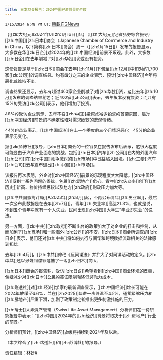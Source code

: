 ```yaml
---
title: 日本商会报告：2024中国经济前景仍严峻
---
```

`1/15/2024 6:48 PM UTC` [轉載自GNews](https://gnews.org/articles/2222146)

【[[zh:大纪元]]2024年0[[zh:1月16日]]讯】（[[zh:大纪元]]记者张婷综合报导）[[zh:中国]][[zh:日本]]商会（Japanese Chamber of Commerce and Industry in China，以下简称[[zh:日本]]商会）周一（[[zh:1月15日]]）发布的报告显示，大多数在华[[zh:日企]]对2024年的[[zh:中国经济]]前景不乐观。此外，大多数[[zh:日企]]在去年削减了对[[zh:华投]]资或没有投资。

这份报告是基于[[zh:日本]]商会在去年[[zh:11月]]下旬至[[zh:12月]]中旬对约1,700家[[zh:公司]]的调查结果。约有四分之三的企业表示，预计[[zh:中国经济]]今年将恶化或维持不变。

调查结果还显示，去年有超过400家企业削减了对[[zh:华投]]资，这比去年[[zh:10月]]发布的调查结果稍差；近400家[[zh:公司]]表示，去年根本没有投资；而只有15%的受访[[zh:公司]]表示，他们增加了投资。

48%的受访企业表示，去年不在[[zh:中国]]投资或减少投资的首要原因，是对[[zh:中国经济]]前景的不确定性和对需求疲软的悲观情绪。

44%的企业表示，[[zh:中国经济]]在上一个季度的三个月情况恶化，45%的企业表示无变化。

据[[zh:彭博社]]报导，[[zh:日本]]商会的一位官员在报告发布后表示，这很大程度可能是由于汽车产业面临的挑战。包括[[zh:日本]]汽车[[zh:公司]]在内的外国汽车[[zh:公司]]在[[zh:中国]]竞争激烈的[[zh:市场]]中日益陷入困境。[[zh:三菱]]汽车[[zh:公司]]去年宣布退出[[zh:中国]][[zh:市场]]。

该报告再次表明，外企对[[zh:中国经济]]前景的乐观程度大大降低。[[zh:中国经济]]受到一系列问题的困扰，包括[[zh:房地产]]危机、青年[[zh:失业率]]创下[[zh:历史]]新高、物价持续疲软以及地方[[zh:政府]]财政压力加大等。

[[zh:中共国家统计局]]从2023年[[zh:8月]]起，不再公布青年[[zh:失业率]]，最后一次公布此数据是在去年[[zh:7月]]，青年[[zh:失业率]]高达21.3%。也就是说，不到五个青年中就有一个人失业。民间出现[[zh:中国]]大学生“毕业即失业”的说法。

另一方面，[[zh:中共]][[zh:政府]]不断出台的政策加大了对企业的打击和控制，从而加剧了[[zh:市场]]和一些海外[[zh:公司]]的不安。[[zh:日本]]商会所调查的[[zh:日企]]表示，他们还对[[zh:中共]]将如何执行与间谍和跨境数据流动相关的法律感到担忧。

去年[[zh:4月]]，[[zh:中共]]修改《反间谍法》并扩大了对间谍活动的定义。[[zh:中共]]还以涉嫌间谍罪逮捕了一名[[zh:日本]]商人。

[[zh:日本]]商会的报告称，受访[[zh:日企]]希望看到[[zh:中国]]商业环境的改善，包括减少对[[zh:日本]]公民的签证限制和降低劳动力成本。

[[zh:路透社]]对[[zh:经济]]学家的最新调查显示，[[zh:中国经济]]增长可能在2024年放缓至4.6%，并在[[zh:2025]]年进一步降温至4.5%。通货紧缩压力和[[zh:房地产]]严重下滑，加剧了政策制定者推出更多刺激措施的压力。

[[zh:瑞士]]人寿资产管理（Swiss Life Asset Management）分析师们在一份研究报告中表示：“[[zh:中国]]2024年的[[zh:经济]]前景将取决于[[zh:房地产]]行业的前景。”

分析师们预计，[[zh:中国经济]]放缓将持续到2024年及以后。

（本文综合了[[zh:路透社]]和[[zh:彭博社]]的报导。）

责任编辑：林妍#
